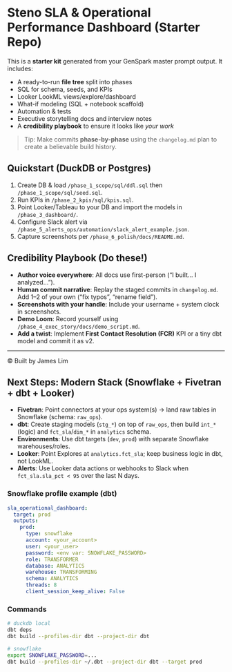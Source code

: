 # Steno SLA & Operational Performance Dashboard (Starter Repo)

This is a **starter kit** generated from your GenSpark master prompt output. It includes:
- A ready-to-run **file tree** split into phases
- SQL for schema, seeds, and KPIs
- Looker LookML views/explore/dashboard
- What-if modeling (SQL + notebook scaffold)
- Automation & tests
- Executive storytelling docs and interview notes
- A **credibility playbook** to ensure it looks like *your work*

> Tip: Make commits **phase-by-phase** using the `changelog.md` plan to create a believable build history.

## Quickstart (DuckDB or Postgres)
1. Create DB & load `/phase_1_scope/sql/ddl.sql` then `/phase_1_scope/sql/seed.sql`.
2. Run KPIs in `/phase_2_kpis/sql/kpis.sql`.
3. Point Looker/Tableau to your DB and import the models in `/phase_3_dashboard/`.
4. Configure Slack alert via `/phase_5_alerts_ops/automation/slack_alert_example.json`.
5. Capture screenshots per `/phase_6_polish/docs/README.md`.

## Credibility Playbook (Do these!)
- **Author voice everywhere**: All docs use first-person (“I built… I analyzed…”).
- **Human commit narrative**: Replay the staged commits in `changelog.md`. Add 1–2 of your own (“fix typos”, “rename field”). 
- **Screenshots with your handle**: Include your username + system clock in screenshots.
- **Demo Loom**: Record yourself using `/phase_4_exec_story/docs/demo_script.md`.
- **Add a twist**: Implement **First Contact Resolution (FCR)** KPI or a tiny dbt model and commit it as v2.

---

© Built by James Lim

## Next Steps: Modern Stack (Snowflake + Fivetran + dbt + Looker)
- **Fivetran**: Point connectors at your ops system(s) → land raw tables in Snowflake (schema: `raw_ops`).
- **dbt**: Create staging models (`stg_*`) on top of `raw_ops`, then build `int_*` (logic) and `fct_sla`/`dim_*` in `analytics` schema.
- **Environments**: Use dbt targets (`dev`, `prod`) with separate Snowflake warehouses/roles.
- **Looker**: Point Explores at `analytics.fct_sla`; keep business logic in dbt, not LookML.
- **Alerts**: Use Looker data actions or webhooks to Slack when `fct_sla.sla_pct < 95` over the last N days.

### Snowflake profile example (dbt)
```yaml
sla_operational_dashboard:
  target: prod
  outputs:
    prod:
      type: snowflake
      account: <your_account>
      user: <your_user>
      password: <env var: SNOWFLAKE_PASSWORD>
      role: TRANSFORMER
      database: ANALYTICS
      warehouse: TRANSFORMING
      schema: ANALYTICS
      threads: 8
      client_session_keep_alive: False
```

### Commands
```bash
# duckdb local
dbt deps
dbt build --profiles-dir dbt --project-dir dbt

# snowflake
export SNOWFLAKE_PASSWORD=...
dbt build --profiles-dir ~/.dbt --project-dir dbt --target prod
```
